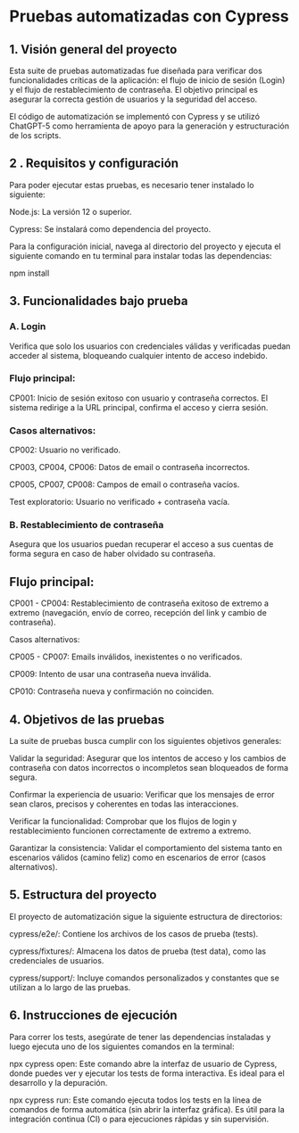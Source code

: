 #  Pruebas automatizadas con Cypress
## 1. Visión general del proyecto
Esta suite de pruebas automatizadas fue diseñada para verificar dos funcionalidades críticas de la aplicación: el flujo de inicio de sesión (Login) y el flujo de restablecimiento de contraseña. El objetivo principal es asegurar la correcta gestión de usuarios y la seguridad del acceso.

El código de automatización se implementó con Cypress y se utilizó ChatGPT-5 como herramienta de apoyo para la generación y estructuración de los scripts.

## 2 . Requisitos y configuración
Para poder ejecutar estas pruebas, es necesario tener instalado lo siguiente:

Node.js: La versión 12 o superior.

Cypress: Se instalará como dependencia del proyecto.

Para la configuración inicial, navega al directorio del proyecto y ejecuta el siguiente comando en tu terminal para instalar todas las dependencias:

npm install

## 3. Funcionalidades bajo prueba
### A. Login
Verifica que solo los usuarios con credenciales válidas y verificadas puedan acceder al sistema, bloqueando cualquier intento de acceso indebido.

### Flujo principal:

CP001: Inicio de sesión exitoso con usuario y contraseña correctos. El sistema redirige a la URL principal, confirma el acceso y cierra sesión.

### Casos alternativos:

CP002: Usuario no verificado.

CP003, CP004, CP006: Datos de email o contraseña incorrectos.

CP005, CP007, CP008: Campos de email o contraseña vacíos.

Test exploratorio: Usuario no verificado + contraseña vacía.

### B. Restablecimiento de contraseña
Asegura que los usuarios puedan recuperar el acceso a sus cuentas de forma segura en caso de haber olvidado su contraseña.

## Flujo principal:

CP001 - CP004: Restablecimiento de contraseña exitoso de extremo a extremo (navegación, envío de correo, recepción del link y cambio de contraseña).

Casos alternativos:

CP005 - CP007: Emails inválidos, inexistentes o no verificados.

CP009: Intento de usar una contraseña nueva inválida.

CP010: Contraseña nueva y confirmación no coinciden.

## 4. Objetivos de las pruebas
La suite de pruebas busca cumplir con los siguientes objetivos generales:

Validar la seguridad: Asegurar que los intentos de acceso y los cambios de contraseña con datos incorrectos o incompletos sean bloqueados de forma segura.

Confirmar la experiencia de usuario: Verificar que los mensajes de error sean claros, precisos y coherentes en todas las interacciones.

Verificar la funcionalidad: Comprobar que los flujos de login y restablecimiento funcionen correctamente de extremo a extremo.

Garantizar la consistencia: Validar el comportamiento del sistema tanto en escenarios válidos (camino feliz) como en escenarios de error (casos alternativos).

## 5. Estructura del proyecto
El proyecto de automatización sigue la siguiente estructura de directorios:

cypress/e2e/: Contiene los archivos de los casos de prueba (tests).

cypress/fixtures/: Almacena los datos de prueba (test data), como las credenciales de usuarios.

cypress/support/: Incluye comandos personalizados y constantes que se utilizan a lo largo de las pruebas.

## 6. Instrucciones de ejecución
Para correr los tests, asegúrate de tener las dependencias instaladas y luego ejecuta uno de los siguientes comandos en la terminal:

npx cypress open: Este comando abre la interfaz de usuario de Cypress, donde puedes ver y ejecutar los tests de forma interactiva. Es ideal para el desarrollo y la depuración.

npx cypress run: Este comando ejecuta todos los tests en la línea de comandos de forma automática (sin abrir la interfaz gráfica). Es útil para la integración continua (CI) o para ejecuciones rápidas y sin supervisión.
